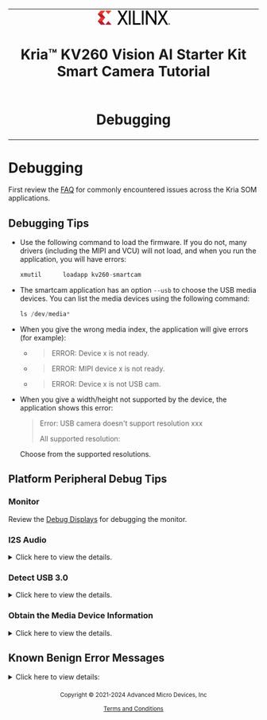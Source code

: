<table class="sphinxhide">
 <tr>
   <td align="center"><img src="../../media/xilinx-logo.png" width="30%"/><h1>Kria&trade; KV260 Vision AI Starter Kit <br>Smart Camera Tutorial</h1>
   </td>
 </tr>
 <tr>
 <td align="center"><h1>Debugging</h1>

 </td>
 </tr>
</table>

# Debugging

First review the [FAQ](https://xilinx.github.io/kria-apps-docs/faq/build/html/docs/faq.html) for commonly encountered issues across the Kria SOM applications.

## Debugging Tips

* Use the following command to load the firmware. If you do not, many drivers (including the MIPI and VCU) will not load, and when you run the application, you will have errors:

   ```cpp
   xmutil      loadapp kv260-smartcam
   ```

* The smartcam application has an option `--usb` to choose the USB media devices. You can list the media devices using the following command:

   ```cpp
   ls /dev/media*
   ```

* When you give the wrong media index, the application will give errors (for example):

  * > ERROR: Device x is not ready.
  * > ERROR: MIPI device x is not ready.
  * > ERROR: Device x is not USB cam.

* When you give a width/height not supported by the device, the application shows this error:

    >Error: USB camera doesn't support resolution xxx
    >
    >All supported resolution:

  Choose from the supported resolutions.

## Platform Peripheral Debug Tips

### Monitor

Review the [Debug Displays](https://xilinx.github.io/kria-apps-docs/faq/build/html/docs/faq.html#debug-displays) for debugging the monitor.

### I2S Audio

<details>
 <summary>Click here to view the details.</summary>

#### Determine the Enumeration for an I2S Audio Card

```cpp
cat /proc/asound/cards
```

```cpp
 2 [xlnxi2ssndcard0]: xlnx-i2s-snd-ca - xlnx-i2s-snd-card-0
                      xlnx-i2s-snd-card-0
```

In the previous example, the enumeration of the I2S audio card is 2.

#### Determine the Capture and Playback Device Number

```cpp
cat /proc/asound/devices
 80: [ 2- 0]: digital audio playback
 89: [ 2- 1]: digital audio capture
```

In this example, [2- X]: the 2- is the card, and the X is the device.

#### Sample Record and Playback

1. `dnf install alsa-utils.aarch64`
2. Ensure an active source is connected at the Pmod LINE IN.

##### Sample Record  

`aplay -D hw:2,0 -fS24_LE -r 48000 -c 2  -d 30 -t raw file.raw`

##### Sample Playback

`arecord -D hw:2,1  -fS24_LE -r 48000 -c 2  -d 30 -t raw file.raw`

##### Sample Pass-through 

`arecord -D hw:2,1 -f S24_LE -r 48000 -c 2 -t raw | aplay -D hw:2,0 -c 2 -f S24_LE -r 48000 -t raw`

</details>

### Detect USB 3.0

<details>
 <summary>Click here to view the details.</summary>

```cpp
lsusb
```

```cpp
Bus 002 Device 003: ID 046d:085e Logitech, Inc. USB5744
Bus 002 Device 002: ID 0424:5744 Standard Microsystems Corp. USB5744
Bus 002 Device 001: ID 1d6b:0003 Linux Foundation 3.0 root hub
```

</details>

### Obtain the Media Device Information

<details>

 <summary>Click here to view the details.</summary>

```cpp
ls /dev/media*
```

List all media enumerations:

```cpp
media-ctl -d /dev/mediaX -p
```

Where the X in media is the enumerated value. This command prints the device topology and helps you identify the media device.

Example for capture path of `ar1335 sensor`:

```cpp
media-ctl -d /dev/media1 -p
```

```cpp
Media controller API version 5.4.0

Media device information
------------------------
driver          xilinx-video
model           Xilinx Video Composite Device
serial
bus info
hw revision     0x0
driver version  5.4.0

Device topology
- entity 1: isp_vcap_csi output 0 (1 pad, 1 link)
            type Node subtype V4L flags 0
            device node name /dev/video2
        pad0: Sink
                <- "80000000.csiss":0 [ENABLED]

- entity 5: 80000000.csiss (2 pads, 2 links)
            type V4L2 subdev subtype Unknown flags 0
            device node name /dev/v4l-subdev0
        pad0: Source
                [fmt:VYYUYY8_1X24/1920x1080 field:none colorspace:srgb]
                -> "isp_vcap_csi output 0":0 [ENABLED]
        pad1: Sink
                [fmt:VYYUYY8_1X24/1920x1080 field:none colorspace:srgb]
                <- "ap1302.4-003c":2 [ENABLED]

- entity 8: ap1302.4-003c (3 pads, 2 links)
            type V4L2 subdev subtype Unknown flags 0
            device node name /dev/v4l-subdev2
        pad0: Sink
                [fmt:SGRBG10_1X10/4208x3120 field:none colorspace:srgb
                 crop.bounds:(0,0)/4208x3120
                 crop:(0,0)/4208x3120]
                <- "ar1335 0":0 [ENABLED,IMMUTABLE]
        pad1: Sink
                [fmt:SGRBG10_1X10/4208x3120 field:none colorspace:srgb
                 crop.bounds:(0,0)/4208x3120
                 crop:(0,0)/4208x3120]
        pad2: Source
                [fmt:UYVY8_1X16/4208x3120 field:none colorspace:srgb
                 crop.bounds:(0,0)/4208x3120
                 crop:(0,0)/4208x3120]
                -> "80000000.csiss":1 [ENABLED]

- entity 12: ar1335 0 (1 pad, 1 link)
             type V4L2 subdev subtype Sensor flags 0
             device node name /dev/v4l-subdev1
        pad0: Source
                [fmt:SGRBG10_1X10/4208x3120 field:none colorspace:srgb]
                -> "ap1302.4-003c":0 [ENABLED,IMMUTABLE]
```

</details>

## Known Benign Error Messages

<details>
 <summary>Click here to view details:</summary>

You do not have to worry about errors logged by the Linux kernel while executing the following specified commands; they are benign and can be ignored:

```cpp
xmutil unloadapp
```

```cpp
[ 4125.507273] OF: ERROR: memory leak, expected refcount 1 instead of 2, ...... ... 
[ 4125.507293] OF: ERROR: memory leak, expected refcount 1 instead of 2, ...... ... 
```

```cpp
xmutil loadapp kv260-smartcam
```

```cpp
[ 4183.694299] xlnx_snd_card xlnx_snd_card.1.auto: ASoC: failed to init link xilinx-i2s_playback: -517
[ 4183.703363] xlnx_snd_card xlnx_snd_card.1.auto: xlnx-i2s-snd-card-0 registration failed
```

</details>


<p class="sphinxhide" align="center"><sub>Copyright © 2021-2024 Advanced Micro Devices, Inc</sub></p>

<p class="sphinxhide" align="center"><sup><a href="https://www.amd.com/en/corporate/copyright">Terms and Conditions</a></sup></p>